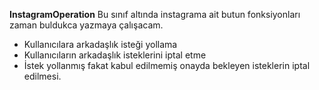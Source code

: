 **InstagramOperation**
Bu sınıf altında instagrama ait butun fonksiyonları zaman buldukca yazmaya çalışacam.

- Kullanıcılara arkadaşlık isteği yollama
- Kullanıcıların arkadaşlık isteklerini iptal etme
- İstek yollanmış fakat kabul edilmemiş onayda bekleyen isteklerin iptal edilmesi.